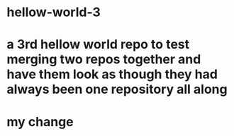 # hellow-world-3
# a 3rd hellow world repo to test merging two repos together and have them look as though they had always been one repository all along
# my change

